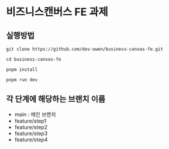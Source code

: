 # 비즈니스캔버스 FE 과제

## 실행방법

```
git clone https://github.com/dev-owen/business-canvas-fe.git

cd business-canvas-fe

pnpm install

pnpm run dev
```

## 각 단계에 해당하는 브랜치 이름

- main : 메인 브랜치
- feature/step1
- feature/step2
- feature/step3
- feature/step4